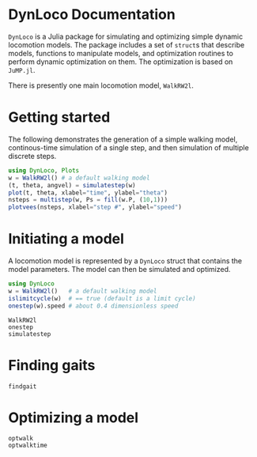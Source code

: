 # DynLoco Documentation

`DynLoco` is a Julia package for simulating and optimizing simple dynamic locomotion models. The package includes a set of `struct`s that describe models, functions to manipulate models, and optimization routines to perform dynamic optimization on them. The optimization is based on `JuMP.jl`.

There is presently one main locomotion model, `WalkRW2l`.

# Getting started
The following demonstrates the generation of a simple walking model,
continous-time simulation of a single step, and then simulation of multiple
discrete steps. 
```julia
using DynLoco, Plots
w = WalkRW2l() # a default walking model
(t, theta, angvel) = simulatestep(w)
plot(t, theta, xlabel="time", ylabel="theta")
nsteps = multistep(w, Ps = fill(w.P, (10,1)))
plotvees(nsteps, xlabel="step #", ylabel="speed")
```

# Initiating a model
A locomotion model is represented by a `DynLoco` struct that contains the model parameters. The model can then be simulated and optimized.
```julia
using DynLoco
w = WalkRW2l()   # a default walking model
islimitcycle(w)  # == true (default is a limit cycle)
onestep(w).speed # about 0.4 dimensionless speed
```
```@docs
WalkRW2l
onestep
simulatestep
```

# Finding gaits
```@docs
findgait
```

# Optimizing a model
```@docs
optwalk
optwalktime
```
